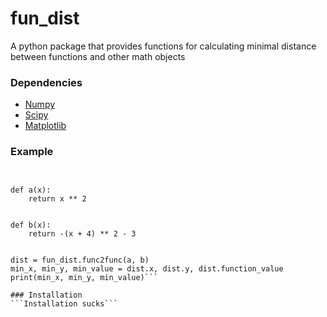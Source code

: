 # fun_dist
A python package that provides functions for calculating minimal distance between functions and other math objects

### Dependencies
* [Numpy](https://github.com/numpy/numpy)
* [Scipy](https://github.com/scipy/scipy)
* [Matplotlib](https://github.com/matplotlib/matplotlib)

### Example
```import fun_dist


def a(x):
    return x ** 2


def b(x):
    return -(x + 4) ** 2 - 3


dist = fun_dist.func2func(a, b)
min_x, min_y, min_value = dist.x, dist.y, dist.function_value
print(min_x, min_y, min_value)```

### Installation
```Installation sucks```
